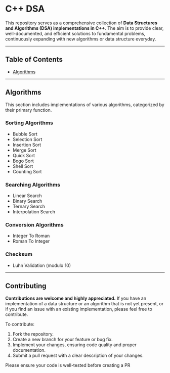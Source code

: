 # C++ DSA

This repository serves as a comprehensive collection of **Data Structures and Algorithms (DSA) implementations in C++**. The aim is to provide clear, well-documented, and efficient solutions to fundamental problems, continuously expanding with new algorithms or data structure everyday.

---

## Table of Contents

* [Algorithms](#algorithms)

---

## Algorithms

This section includes implementations of various algorithms, categorized by their primary function.

### Sorting Algorithms

* Bubble Sort
* Selection Sort
* Insertion Sort
* Merge Sort
* Quick Sort
* Bogo Sort
* Shell Sort
* Counting Sort

### Searching Algorithms

* Linear Search
* Binary Search
* Ternary Search
* Interpolation Search

### Conversion Algorithms
* Integer To Roman
* Roman To Integer

### Checksum
* Luhn Validation (modulo 10)

---

## Contributing

**Contributions are welcome and highly appreciated.** If you have an implementation of a data structure or an algorithm that is not yet present, or if you find an issue with an existing implementation, please feel free to contribute.

To contribute:

1.  Fork the repository.
2.  Create a new branch for your feature or bug fix.
3.  Implement your changes, ensuring code quality and proper documentation.
4.  Submit a pull request with a clear description of your changes.

Please ensure your code is well-tested before creating a PR


